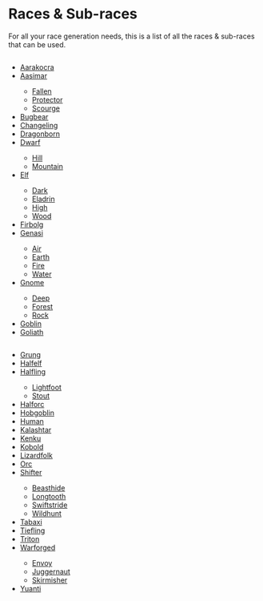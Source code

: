 <script>const page = "class"</script>
<h1 class="center title"><b>Races & Sub-races</b></h1>
<p class="center">For all your race generation needs, this is a list of all the races & sub-races that can be used.<br></p>
<div class="columRow">
	<div class="column left" style="background-color=#aaa;"></div>
	<div class="column middle">
		<ul>
			<li><a href="{{ site.baseurl }}/class/npc/raceTypes/aarakocra">Aarakocra</a></li>
			<li><a href="void">Aasimar</a></li>
			<ul>
				<li><a href="{{ site.baseurl }}/class/npc/raceTypes/aasimar-fallen">Fallen</a></li>
				<li><a href="{{ site.baseurl }}/class/npc/raceTypes/aasimar-protector">Protector</a></li>
				<li><a href="{{ site.baseurl }}/class/npc/raceTypes/aasimar-scourge">Scourge</a></li>
			</ul>
			<li><a href="{{ site.baseurl }}/class/npc/raceTypes/bugbear">Bugbear</a></li>
			<li><a href="{{ site.baseurl }}/class/npc/raceTypes/changeling">Changeling</a></li>
			<li><a href="{{ site.baseurl }}/class/npc/raceTypes/dragonborn">Dragonborn</a></li>
			<li><a href="void">Dwarf</a></li>
			<ul>
				<li><a href="{{ site.baseurl }}/class/npc/raceTypes/dwarf-hill">Hill</a></li>
				<li><a href="{{ site.baseurl }}/class/npc/raceTypes/dwarf-mountain">Mountain</a></li>
			</ul>
			<li><a href="void">Elf</a></li>
			<ul>
				<li><a href="{{ site.baseurl }}/class/npc/raceTypes/elf-dark">Dark</a></li>
				<li><a href="{{ site.baseurl }}/class/npc/raceTypes/elf-eladrin">Eladrin</a></li>
				<li><a href="{{ site.baseurl }}/class/npc/raceTypes/elf-high">High</a></li>
				<li><a href="{{ site.baseurl }}/class/npc/raceTypes/elf-wood">Wood</a></li>
			</ul>
			<li><a href="{{ site.baseurl }}/class/npc/raceTypes/firbolg">Firbolg</a></li>
			<li><a href="void">Genasi</a></li>
			<ul>
				<li><a href="{{ site.baseurl }}/class/npc/raceTypes/genasi-air">Air</a></li>
				<li><a href="{{ site.baseurl }}/class/npc/raceTypes/genasi-earth">Earth</a></li>
				<li><a href="{{ site.baseurl }}/class/npc/raceTypes/genasi-fire">Fire</a></li>
				<li><a href="{{ site.baseurl }}/class/npc/raceTypes/genasi-water">Water</a></li>
			</ul>
			<li><a href="void">Gnome</a></li>
			<ul>
				<li><a href="{{ site.baseurl }}/class/npc/raceTypes/gnome-deep">Deep</a></li>
				<li><a href="{{ site.baseurl }}/class/npc/raceTypes/gnome-forest">Forest</a></li>
				<li><a href="{{ site.baseurl }}/class/npc/raceTypes/gnome-rock">Rock</a></li>
			</ul>
			<li><a href="{{ site.baseurl }}/class/npc/raceTypes/goblin">Goblin</a></li>
			<li><a href="{{ site.baseurl }}/class/npc/raceTypes/goliath">Goliath</a></li>
		</ul>
	</div>
	<div class="column right">
		<ul>
			<li><a href="{{ site.baseurl }}/class/npc/raceTypes/grung">Grung</a></li>
			<li><a href="{{ site.baseurl }}/class/npc/raceTypes/halfelf">Halfelf</a></li>
			<li><a href="void">Halfling</a></li>
			<ul>
				<li><a href="{{ site.baseurl }}/class/npc/raceTypes/halfling-lightfoot">Lightfoot</a></li>
				<li><a href="{{ site.baseurl }}/class/npc/raceTypes/halfling-stout">Stout</a></li>
			</ul>
			<li><a href="{{ site.baseurl }}/class/npc/raceTypes/halforc">Halforc</a></li>
			<li><a href="{{ site.baseurl }}/class/npc/raceTypes/hobgoblin">Hobgoblin</a></li>
			<li><a href="{{ site.baseurl }}/class/npc/raceTypes/human">Human</a></li>
			<li><a href="{{ site.baseurl }}/class/npc/raceTypes/kalashtar">Kalashtar</a></li>
			<li><a href="{{ site.baseurl }}/class/npc/raceTypes/kenku">Kenku</a></li>
			<li><a href="{{ site.baseurl }}/class/npc/raceTypes/kobold">Kobold</a></li>
			<li><a href="{{ site.baseurl }}/class/npc/raceTypes/lizardfolk">Lizardfolk</a></li>
			<li><a href="{{ site.baseurl }}/class/npc/raceTypes/orc">Orc</a></li>
			<li><a href="void">Shifter</a></li>
			<ul>
				<li><a href="{{ site.baseurl }}/class/npc/raceTypes/shifter-beasthide">Beasthide</a></li>
				<li><a href="{{ site.baseurl }}/class/npc/raceTypes/shifter-longtooth">Longtooth</a></li>
				<li><a href="{{ site.baseurl }}/class/npc/raceTypes/shifter-swiftstride">Swiftstride</a></li>
				<li><a href="{{ site.baseurl }}/class/npc/raceTypes/shifter-wildhunt">Wildhunt</a></li>
			</ul>
			<li><a href="{{ site.baseurl }}/class/npc/raceTypes/tabaxi">Tabaxi</a></li>
			<li><a href="{{ site.baseurl }}/class/npc/raceTypes/tiefling">Tiefling</a></li>
			<li><a href="{{ site.baseurl }}/class/npc/raceTypes/triton">Triton</a></li>
			<li><a href="void">Warforged</a></li>
			<ul>
				<li><a href="{{ site.baseurl }}/class/npc/raceTypes/warforged-envoy">Envoy</a></li>
				<li><a href="{{ site.baseurl }}/class/npc/raceTypes/warforged-juggernaut">Juggernaut</a></li>
				<li><a href="{{ site.baseurl }}/class/npc/raceTypes/warforged-skirmisher">Skirmisher</a></li>
			</ul>
			<li><a href="{{ site.baseurl }}/class/npc/raceTypes/yuanti">Yuanti</a></li>
		</ul>
	</div>
</div>
